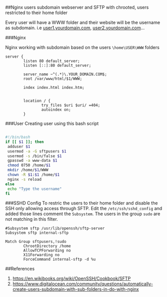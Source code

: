 ##Nginx users subdomain webserver and SFTP with chrooted, users restricted to their home folder

Every user will have a WWW folder and their website will be the username as subdomain. i.e [user1.yourdomain.com](), [user2.yourdomain.com]()...


###Nginx

Nginx working with subdomain based on the users ``\home\USER\WWW`` folders

```Nginx
server {
        listen 80 default_server;
        listen [::]:80 default_server;
        
        server_name ~^(.*)\.YOUR_DOMAIN.COM$;
        root /var/www/html/$1/WWW;
        
        index index.html index.htm;


        location / {
                try_files $uri $uri/ =404;
                autoindex on;
        }

```

###User
Creating user using this bash script

```Bash

#!/bin/bash
if [[ $1 ]]; then
 adduser $1
 usermod -a -G sftpusers $1
 usermod -s /bin/false $1
 gpasswd -a www-data $1
 chmod 0750 /home/$1
 mkdir /home/$1/WWW
 chown -R $1:$1 /home/$1
 nginx -s reload
else
 echo "Type the username"
fi

```

###SSHD Config
To restric the users to their home folder and disable the SSH only allowing access through SFTP.
Edit the ``/etc/ssh/sshd_config`` and added those lines comment the ``Subsystem``. The users in the group ``sudo`` are not matching in this filter.

```Nginx
#Subsystem sftp /usr/lib/openssh/sftp-server
Subsystem sftp internal-sftp

Match Group sftpusers,!sudo
        ChrootDirectory /home
        AllowTCPForwarding no
        X11Forwarding no
        ForceCommand internal-sftp -d %u

```

##References
1. https://en.wikibooks.org/wiki/OpenSSH/Cookbook/SFTP
1. https://www.digitalocean.com/community/questions/automatically-create-users-subdomain-with-sub-folders-in-do-with-nginx
